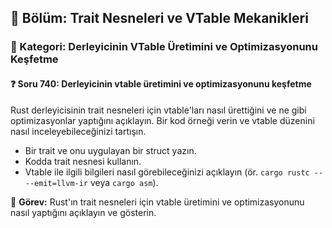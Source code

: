## 📘 Bölüm: Trait Nesneleri ve VTable Mekanikleri
### 🔹 Kategori: Derleyicinin VTable Üretimini ve Optimizasyonunu Keşfetme
#### ❓ Soru 740: Derleyicinin vtable üretimini ve optimizasyonunu keşfetme

Rust derleyicisinin trait nesneleri için vtable'ları nasıl ürettiğini ve ne gibi optimizasyonlar yaptığını açıklayın. Bir kod örneği verin ve vtable düzenini nasıl inceleyebileceğinizi tartışın.

- Bir trait ve onu uygulayan bir struct yazın.
- Kodda trait nesnesi kullanın.
- Vtable ile ilgili bilgileri nasıl görebileceğinizi açıklayın (ör. `cargo rustc -- --emit=llvm-ir` veya `cargo asm`).

🔧 **Görev:** Rust'ın trait nesneleri için vtable üretimini ve optimizasyonunu nasıl yaptığını açıklayın ve gösterin.
